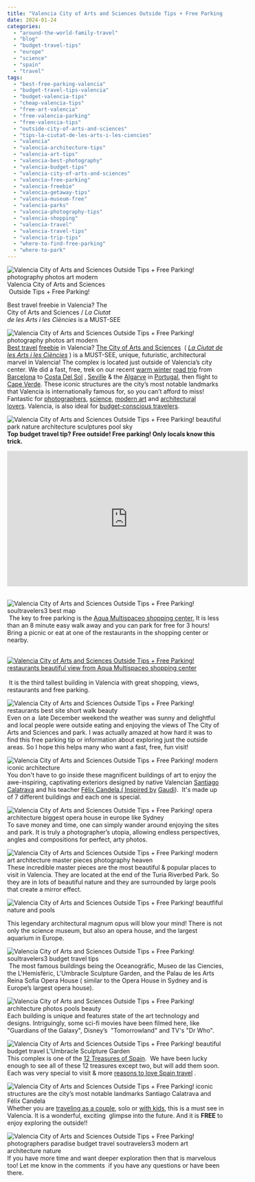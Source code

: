 ```yaml
---
title: "Valencia City of Arts and Sciences Outside Tips + Free Parking!"
date: 2024-01-24
categories: 
  - "around-the-world-family-travel"
  - "blog"
  - "budget-travel-tips"
  - "europe"
  - "science"
  - "spain"
  - "travel"
tags: 
  - "best-free-parking-valencia"
  - "budget-travel-tips-valencia"
  - "budget-valencia-tips"
  - "cheap-valencia-tips"
  - "free-art-valencia"
  - "free-valencia-parking"
  - "free-valencia-tips"
  - "outside-city-of-arts-and-sciences"
  - "tips-la-ciutat-de-les-arts-i-les-ciencies"
  - "valencia"
  - "valencia-architecture-tips"
  - "valencia-art-tips"
  - "valencia-best-photography"
  - "valencia-budget-tips"
  - "valencia-city-of-arts-and-sciences"
  - "valencia-free-parking"
  - "valencia-freebie"
  - "valencia-getaway-tips"
  - "valencia-museum-free"
  - "valencia-parks"
  - "valencia-photography-tips"
  - "valencia-shopping"
  - "valencia-travel"
  - "valencia-travel-tips"
  - "valencia-trip-tips"
  - "where-to-find-free-parking"
  - "where-to-park"
---
```


![Valencia City of Arts and Sciences Outside Tips + Free Parking!  photography photos art modern ](https://pub-ac94b3f306b24c0dba4238943c97f2e1.r2.dev/6a00e5502a9507883302a30d4ea748200b-1024x576-1.jpg)Valencia City of Arts and Sciences  
 Outside Tips + Free Parking!  
  
Best travel freebie in Valencia? The  
City of Arts and Sciences / _La Ciutat  
de les Arts i les Ciències_ is a MUST-SEE

<!--more-->

  
![Valencia City of Arts and Sciences Outside Tips + Free Parking!  photography photos art modern ](https://pub-ac94b3f306b24c0dba4238943c97f2e1.r2.dev/6a00e5502a9507883302a30d4ea748200b-1024x576-1.jpg)  
[Best travel](http://soultravelers3new.local/2013/01/travel-to-spain-kids-tips.html) [freebie](http://soultravelers3new.local/2022/07/cheapest-way-to-travel-europe-budget-travel-must-read.html) in Valencia? [The City of Arts and Sciences](https://en.wikipedia.org/wiki/City_of_Arts_and_Sciences)  ( _[La Ciutat de les Arts i les Ciències](https://www.frommers.com/destinations/valencia-spain/attractions/ciutat-de-les-arts-i-les-cincies-city-of-arts-and-sciences)_ ) is a MUST-SEE, unique, futuristic, architectural marvel in Valencia! The complex is located just outside of Valencia’s city center. We did a fast, free, trek on our recent [warm winter](http://soultravelers3new.local/2023/12/top-8-warmest-winter-places-in-or-near-europe-for-digital-nomads-travel.html#more) [road trip](http://soultravelers3new.local/2024/01/winter-sun-camping-europe-snowbirds.html#more) from [Barcelona](http://soultravelers3new.local/2023/11/fun-barcelona-day-trip-to-sitges-tips.html#more) to [Costa Del Sol](http://soultravelers3new.local/2010/06/family-travel-tips-in-spains-costa-del-sol-countryside-adventures-mediterranean-beaches-photography-.html) , [Seville](http://soultravelers3new.local/2007/03/ole-sublime-sev.html) & the [Algarve](https://www.instagram.com/p/C1pTarmsgff/) in [Portugal](http://soultravelers3new.local/2013/02/only-place-in-europe-to-swim-with-dolphins-portugal.html), then flight to [Cape Verde](http://soultravelers3new.local/2024/01/digital-nomad-cheap-hot-winter-cape-verde-2024-1.html#more). These iconic structures are the city’s most notable landmarks that Valencia is internationally famous for, so you can’t afford to miss! Fantastic for [photographers](http://soultravelers3new.local/2022/10/top-instagram-photo-locations-in-kotor-montenegro.html), [science](http://soultravelers3new.local/science/), [modern art](https://www.garreynadesign.com/gallery) and [architectural lovers](http://soultravelers3new.local/2012/09/visiting-the-sydney-opera-house-must-see-australia-travel.html). Valencia, is also ideal for [budget-conscious travelers](http://soultravelers3new.local/2022/07/cheapest-way-to-travel-europe-budget-travel-must-read.html).  
  
[](https://pub-ac94b3f306b24c0dba4238943c97f2e1.r2.dev/6a00e5502a9507883302a30d4ea748200b-1024x576-1.jpg)![Valencia City of Arts and Sciences Outside Tips + Free Parking!  beautiful park nature  architecture   sculptures   pool  sky](https://pub-ac94b3f306b24c0dba4238943c97f2e1.r2.dev/6a00e5502a9507883302a30d4ea748200b-1024x576-1.jpg)[  
](https://pub-ac94b3f306b24c0dba4238943c97f2e1.r2.dev/6a00e5502a9507883302a30d4ea748200b-1024x576-1.jpg)**Top budget travel tip? Free outside! Free parking! Only locals know this trick.** 

<iframe allow="accelerometer; autoplay; clipboard-write; encrypted-media; gyroscope; picture-in-picture; web-share" allowfullscreen frameborder="0" height="315" src="https://www.youtube.com/embed/pA9ctVvaqrA?si=gag57-KUQ3Huo1CS" title="YouTube video player" width="560"></iframe>

   
[](https://pub-ac94b3f306b24c0dba4238943c97f2e1.r2.dev/6a00e5502a9507883302a30d4ea748200b-1024x576-1.jpg)![Valencia City of Arts and Sciences Outside Tips + Free Parking!  soultravelers3 best map](https://pub-ac94b3f306b24c0dba4238943c97f2e1.r2.dev/6a00e5502a9507883302a30d4ea748200b-1024x576-1.jpg)[  
](https://pub-ac94b3f306b24c0dba4238943c97f2e1.r2.dev/6a00e5502a9507883302a30d4ea748200b-1024x576-1.jpg) The key to free parking is the [Aqua Multispaceo shopping center.](https://aqua-multiespacio.com) It is less than an 8 minute easy walk away and you can park for free for 3 hours! Bring a picnic or eat at one of the restaurants in the shopping center or nearby.  
  
[  
![Valencia City of Arts and Sciences Outside Tips + Free Parking!  restaurants beautiful view from Aqua Multispaceo shopping center](https://pub-ac94b3f306b24c0dba4238943c97f2e1.r2.dev/6a00e5502a9507883302c8d3a8b664200b-500wi.jpg "Valencia City of Arts and Sciences Outside Tips + Free Parking!  restaurants beautiful view from Aqua Multispaceo shopping center")](https://pub-ac94b3f306b24c0dba4238943c97f2e1.r2.dev/6a00e5502a9507883302a30d4ea748200b-1024x576-1.jpg)[  
](https://pub-ac94b3f306b24c0dba4238943c97f2e1.r2.dev/6a00e5502a9507883302a30d4ea748200b-1024x576-1.jpg)[  
](https://pub-ac94b3f306b24c0dba4238943c97f2e1.r2.dev/6a00e5502a9507883302a30d4ea748200b-1024x576-1.jpg) It is the third tallest building in Valencia with great shopping, views, restaurants and free parking.   
  
![Valencia City of Arts and Sciences Outside Tips + Free Parking!  restaurants best site short walk beauty ](https://pub-ac94b3f306b24c0dba4238943c97f2e1.r2.dev/6a00e5502a9507883302a30d4ea748200b-1024x576-1.jpg)  
Even on a  late December weekend the weather was sunny and delightful and local people were outside eating and enjoying the views of The City of Arts and Sciences and park. I was actually amazed at how hard it was to find this free parking tip or information about exploring just the outside areas. So I hope this helps many who want a fast, free, fun visit!   
  
![Valencia City of Arts and Sciences Outside Tips + Free Parking!  modern iconic architecture ](https://pub-ac94b3f306b24c0dba4238943c97f2e1.r2.dev/e41de25b0e363942786c1dec787bfede.jpg)  
You don't have to go inside these magnificent buildings of art to enjoy the awe-inspiring, captivating exteriors designed by native Valencian [Santiago Calatrava](https://calatrava.com) and his teacher [Félix Candela.( Inspired by](https://rodedwards.com/architectural-abstracts-calatrava-candela/) [Gaudi](http://soultravelers3new.local/2022/04/21-of-the-best-things-to-do-in-barcelona-in-2022.html)).  It's made up of 7 different buildings and each one is special.  
  
![Valencia City of Arts and Sciences Outside Tips + Free Parking!  opera architecture biggest opera house in europe like Sydney ](https://pub-ac94b3f306b24c0dba4238943c97f2e1.r2.dev/6a00e5502a9507883302a30d4ea748200b-1024x576-1.jpg)  
To save money and time, one can simply wander around enjoying the sites and park. It is truly a photographer’s utopia, allowing endless perspectives, angles and compositions for perfect, arty photos.  
  
[](https://pub-ac94b3f306b24c0dba4238943c97f2e1.r2.dev/6a00e5502a9507883302a30d4ea748200b-1024x576-1.jpg)![Valencia City of Arts and Sciences Outside Tips + Free Parking! modern art architecture master pieces photography heaven ](https://pub-ac94b3f306b24c0dba4238943c97f2e1.r2.dev/ab7ade6c2d0ef8723c565377d2646f73.jpg)[](https://pub-ac94b3f306b24c0dba4238943c97f2e1.r2.dev/6a00e5502a9507883302a30d4ea748200b-1024x576-1.jpg)  
These incredible master pieces are the most beautiful & popular places to visit in Valencia. They are located at the end of the Turia Riverbed Park. So they are in lots of beautiful nature and they are surrounded by large pools that create a mirror effect.   
  
![Valencia City of Arts and Sciences Outside Tips + Free Parking! beautfiful nature and pools ](https://pub-ac94b3f306b24c0dba4238943c97f2e1.r2.dev/6a00e5502a9507883302a30d4ea748200b-1024x576-1.jpg)  
  
This legendary architectural magnum opus will blow your mind! There is not only the science museum, but also an opera house, and the largest aquarium in Europe.   
  
![Valencia City of Arts and Sciences Outside Tips + Free Parking!  soultravelers3 budget travel tips ](https://pub-ac94b3f306b24c0dba4238943c97f2e1.r2.dev/6a00e5502a9507883302a30d4ea748200b-1024x576-1.jpg)  
 The most famous buildings being the Oceanográfic, Museo de las Ciencies, the L'Hemisfèric, L'Umbracle Sculpture Garden, and the Palau de les Arts Reina Sofia Opera House ( similar to the Opera House in Sydney and is Europe’s largest opera house).  
  
![Valencia City of Arts and Sciences Outside Tips + Free Parking! architecture photos pools beauty ](https://pub-ac94b3f306b24c0dba4238943c97f2e1.r2.dev/6a00e5502a9507883302a30d4ea748200b-1024x576-1.jpg)  
Each building is unique and features state of the art technology and designs. Intriguingly, some sci-fi movies have been filmed here, like "Guardians of the Galaxy", Disney’s  "Tomorrowland" and TV's "Dr Who".  
  
![Valencia City of Arts and Sciences Outside Tips + Free Parking! beautiful budget travel L'Umbracle Sculpture Garden](https://pub-ac94b3f306b24c0dba4238943c97f2e1.r2.dev/6a00e5502a9507883302a30d4ea748200b-1024x576-1.jpg)  
This complex is one of the [12 Treasures of Spain](https://en.wikipedia.org/wiki/12_Treasures_of_Spain).  We have been lucky enough to see all of these 12 treasures except two, but will add them soon. Each was very special to visit & more [reasons to love Spain travel](http://soultravelers3new.local/2014/10/what-to-do-in-spain-the-ultimate-checklist.html) .   
  
![Valencia City of Arts and Sciences Outside Tips + Free Parking! iconic structures are the city’s most notable landmarks Santiago Calatrava and Félix Candela](https://pub-ac94b3f306b24c0dba4238943c97f2e1.r2.dev/6a00e5502a9507883302a30d4ea748200b-1024x576-1.jpg)  
Whether you are [traveling as a couple](http://soultravelers3new.local/2022/03/retirement-traveling-around-the-world.html), solo or [with kids](http://soultravelers3new.local/2011/02/kids-friends-travel-on-the-ultimate-family-adventure.html), this is a must see in Valencia. It is a wonderful, exciting  glimpse into the future. And it is **FREE** to enjoy exploring the outside!!   
  
![Valencia City of Arts and Sciences Outside Tips + Free Parking!  photographers paradise budget travel soutravelers3  modern art architecture nature ](https://pub-ac94b3f306b24c0dba4238943c97f2e1.r2.dev/6c8bf771fc92dcdb83f32223f0a8a53a-scaled.jpg)  
If you have more time and want deeper exploration then that is marvelous too! Let me know in the comments  if you have any questions or have been there.
